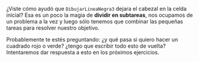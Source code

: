 ¿Viste cómo ayudó que `DibujarLineaNegra3` dejara el cabezal en la celda inicial? Esa es un poco la magia de **dividir en subtareas**, nos ocupamos de un problema a la vez y luego sólo tenemos que combinar las pequeñas tareas para resolver nuestro objetivo.

Probablemente te estés preguntando: ¿y qué pasa si quiero hacer un cuadrado rojo o verde? ¿tengo que escribir todo esto de vuelta? Intentaremos dar respuesta a esto en los próximos ejercicios.